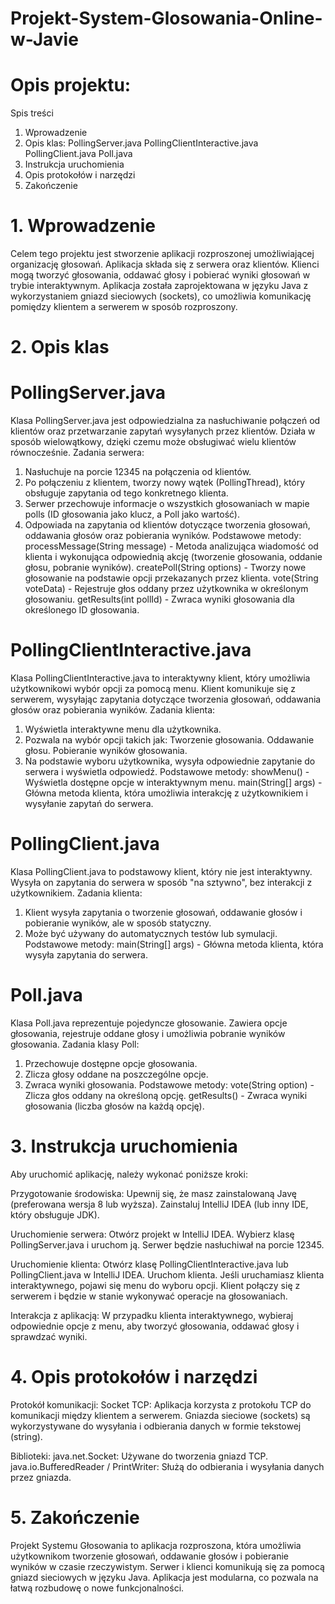 # Projekt-System-Glosowania-Online-w-Javie

# Opis projektu:
Spis treści
1. Wprowadzenie
2. Opis klas:
PollingServer.java
PollingClientInteractive.java
PollingClient.java
Poll.java
3. Instrukcja uruchomienia
4. Opis protokołów i narzędzi
5. Zakończenie

# 1. Wprowadzenie
Celem tego projektu jest stworzenie aplikacji rozproszonej umożliwiającej organizację głosowań. Aplikacja składa się z serwera oraz klientów. Klienci mogą tworzyć głosowania, oddawać głosy i pobierać wyniki głosowań w trybie interaktywnym.
Aplikacja została zaprojektowana w języku Java z wykorzystaniem gniazd sieciowych (sockets), co umożliwia komunikację pomiędzy klientem a serwerem w sposób rozproszony.

# 2. Opis klas

# PollingServer.java
Klasa PollingServer.java jest odpowiedzialna za nasłuchiwanie połączeń od klientów oraz przetwarzanie zapytań wysyłanych przez klientów. Działa w sposób wielowątkowy, dzięki czemu może obsługiwać wielu klientów równocześnie.
Zadania serwera:
1. Nasłuchuje na porcie 12345 na połączenia od klientów.
2. Po połączeniu z klientem, tworzy nowy wątek (PollingThread), który obsługuje zapytania od tego konkretnego klienta.
3. Serwer przechowuje informacje o wszystkich głosowaniach w mapie polls (ID głosowania jako klucz, a Poll jako wartość).
4. Odpowiada na zapytania od klientów dotyczące tworzenia głosowań, oddawania głosów oraz pobierania wyników.
Podstawowe metody:
processMessage(String message) - Metoda analizująca wiadomość od klienta i wykonująca odpowiednią akcję (tworzenie głosowania, oddanie głosu, pobranie wyników).
createPoll(String options) - Tworzy nowe głosowanie na podstawie opcji przekazanych przez klienta.
vote(String voteData) - Rejestruje głos oddany przez użytkownika w określonym głosowaniu.
getResults(int pollId) - Zwraca wyniki głosowania dla określonego ID głosowania.


# PollingClientInteractive.java
Klasa PollingClientInteractive.java to interaktywny klient, który umożliwia użytkownikowi wybór opcji za pomocą menu. Klient komunikuje się z serwerem, wysyłając zapytania dotyczące tworzenia głosowań, oddawania głosów oraz pobierania wyników.
Zadania klienta:
1. Wyświetla interaktywne menu dla użytkownika.
2. Pozwala na wybór opcji takich jak:
Tworzenie głosowania.
Oddawanie głosu.
Pobieranie wyników głosowania.
3. Na podstawie wyboru użytkownika, wysyła odpowiednie zapytanie do serwera i wyświetla odpowiedź.
Podstawowe metody:
showMenu() - Wyświetla dostępne opcje w interaktywnym menu.
main(String[] args) - Główna metoda klienta, która umożliwia interakcję z użytkownikiem i wysyłanie zapytań do serwera.


# PollingClient.java
Klasa PollingClient.java to podstawowy klient, który nie jest interaktywny. Wysyła on zapytania do serwera w sposób "na sztywno", bez interakcji z użytkownikiem.
Zadania klienta:
1. Klient wysyła zapytania o tworzenie głosowań, oddawanie głosów i pobieranie wyników, ale w sposób statyczny.
2. Może być używany do automatycznych testów lub symulacji.
Podstawowe metody:
main(String[] args) - Główna metoda klienta, która wysyła zapytania do serwera.


# Poll.java
Klasa Poll.java reprezentuje pojedyncze głosowanie. Zawiera opcje głosowania, rejestruje oddane głosy i umożliwia pobranie wyników głosowania.
Zadania klasy Poll:
1. Przechowuje dostępne opcje głosowania.
2. Zlicza głosy oddane na poszczególne opcje.
3. Zwraca wyniki głosowania.
Podstawowe metody:
vote(String option) - Zlicza głos oddany na określoną opcję.
getResults() - Zwraca wyniki głosowania (liczba głosów na każdą opcję).

# 3. Instrukcja uruchomienia
Aby uruchomić aplikację, należy wykonać poniższe kroki:

Przygotowanie środowiska:
Upewnij się, że masz zainstalowaną Javę (preferowana wersja 8 lub wyższa).
Zainstaluj IntelliJ IDEA (lub inny IDE, który obsługuje JDK).

Uruchomienie serwera:
Otwórz projekt w IntelliJ IDEA.
Wybierz klasę PollingServer.java i uruchom ją. Serwer będzie nasłuchiwał na porcie 12345.

Uruchomienie klienta:
Otwórz klasę PollingClientInteractive.java lub PollingClient.java w IntelliJ IDEA.
Uruchom klienta. Jeśli uruchamiasz klienta interaktywnego, pojawi się menu do wyboru opcji.
Klient połączy się z serwerem i będzie w stanie wykonywać operacje na głosowaniach.

Interakcja z aplikacją:
W przypadku klienta interaktywnego, wybieraj odpowiednie opcje z menu, aby tworzyć głosowania, oddawać głosy i sprawdzać wyniki.

# 4. Opis protokołów i narzędzi
Protokół komunikacji:
Socket TCP: Aplikacja korzysta z protokołu TCP do komunikacji między klientem a serwerem. Gniazda sieciowe (sockets) są wykorzystywane do wysyłania i odbierania danych w formie tekstowej (string).

Biblioteki:
java.net.Socket: Używane do tworzenia gniazd TCP.
java.io.BufferedReader / PrintWriter: Służą do odbierania i wysyłania danych przez gniazda.

# 5. Zakończenie
Projekt Systemu Głosowania to aplikacja rozproszona, która umożliwia użytkownikom tworzenie głosowań, oddawanie głosów i pobieranie wyników w czasie rzeczywistym. Serwer i klienci komunikują się za pomocą gniazd sieciowych w języku Java. Aplikacja jest modularna, co pozwala na łatwą rozbudowę o nowe funkcjonalności.

